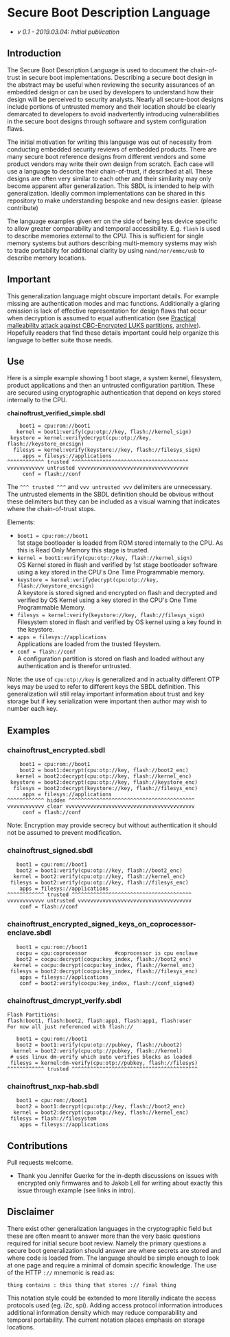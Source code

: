 # Secure Boot Description Language

-   _v 0.1 - 2019.03.04: Initial publication_ 

## Introduction

The Secure Boot Description Language is used to document the chain-of-trust in
secure boot implementations. Describing a secure boot design in the abstract may
be useful when reviewing the security assurances of an embedded design or can be
used by developers to understand how their design will be perceived to security
analysts. Nearly all secure-boot designs include portions of untrusted memory
and their location should be clearly demarcated to developers to avoid
inadvertently introducing vulnerabilities in the secure boot designs through
software and system configuration flaws.

The initial motivation for writing this language was out of necessity from
conducting embedded security reviews of embedded products. There are many secure
boot reference designs from different vendors and some product vendors may write
their own design from scratch. Each case will use a language to describe their
chain-of-trust, if described at all. These designs are often very similar to
each other and their similarity may only become apparent after generalization. 
This SBDL is intended to help with generalization. Ideally common implementations
can be shared in this repository to make understanding bespoke and new designs
easier. (please contribute)

The language examples given err on the side of being less device specific to
allow greater comparability and temporal accessibility. E.g. ``flash`` is used
to describe memories external to the CPU. This is sufficient for single memory
systems but authors describing multi-memory systems may wish to trade
portability for additional clarity by using ``nand/nor/emmc/usb`` to describe
memory locations.

## Important

This generalization language might obscure important details. For example missing 
are authentication modes and mac functions. Additionally a glaring omission 
is lack of effective representation for design flaws that occur when decryption 
is assumed to equal authentication (see [Practical malleability attack against CBC-Encrypted LUKS partitions](https://www.jakoblell.com/blog/2013/12/22/practical-malleability-attack-against-cbc-encrypted-luks-partitions/), [archive](./reference/guides/Practical%20malleability%20attack%20against%20CBC-Encrypted%20LUKS%20partitions%20|%20Jakob%20Lell's%20Blog.pdf)). Hopefully readers that find these details 
important could help organize this language to better suite those needs.

## Use 

Here is a simple example showing 1 boot stage, a system kernel, filesystem,
product applications and then an untrusted configuration partition. 
These are secured using cryptographic authentication that depend on keys 
stored internally to the CPU.

**chainoftrust_verified_simple.sbdl**

        boot1 = cpu:rom://boot1
       kernel = boot1:verify(cpu:otp://key, flash://kernel_sign)
     keystore = kernel:verifydecrypt(cpu:otp://key, flash://keystore_encsign)
      filesys = kernel:verify(keystore://key, flash://filesys_sign)
         apps = filesys://applications
    ^^^^^^^^^^^^ trusted ^^^^^^^^^^^^^^^^^^^^^^^^^^^^^^^^^^^^^^
    vvvvvvvvvvvv untrusted vvvvvvvvvvvvvvvvvvvvvvvvvvvvvvvvvvvv
         conf = flash://conf

The ``^^^ trusted ^^^`` and ``vvv untrusted vvv`` delimiters are unnecessary.
The untrusted elements in the SBDL definition should be obvious without these
delimiters but they can be included as a visual warning that indicates where the
chain-of-trust stops.

Elements:

* ``boot1 = cpu:rom://boot1``  
  1st stage bootloader is loaded from ROM stored internally to the CPU. 
  As this is Read Only Memory this stage is trusted.
* ``kernel = boot1:verify(cpu:otp://key, flash://kernel_sign)``  
  OS Kernel stored in flash and verified by 1st stage bootloader software using 
  a key stored in the CPU's One Time Programmable memory.
* ``keystore = kernel:verifydecrypt(cpu:otp://key, flash://keystore_encsign)``  
  A keystore is stored signed and encrypted on flash and decrypted and verified 
  by OS Kernel using a key stored in the CPU's One Time Programmable Memory.
* ``filesys = kernel:verify(keystore://key, flash://filesys_sign)``  
  Filesystem stored in flash and verified by OS kernel using a key
  found in the keystore.
* ``apps = filesys://applications``  
  Applications are loaded from the trusted fileystem.
* ``conf = flash://conf``  
  A configuration partition is stored on flash and loaded without any
  authentication and is therefor untrusted.

Note: the use of ``cpu:otp://key`` is generalized and in actuality different 
OTP keys may be used to refer to different keys the SBDL definition. This 
generalization will still relay important information about trust and key 
storage but if key serialization were important then author may wish to number 
each key.

## Examples

### chainoftrust_encrypted.sbdl

        boot1 = cpu:rom://boot1
        boot2 = boot1:decrypt(cpu:otp://key, flash://boot2_enc)
       kernel = boot2:decrypt(cpu:otp://key, flash://kernel_enc)
     keystore = boot2:decrypt(cpu:otp://key, flash://keystore_enc)
      filesys = boot2:decrypt(keystore://key, flash://filesys_enc)
         apps = filesys://applications
    ^^^^^^^^^^^^ hidden ^^^^^^^^^^^^^^^^^^^^^^^^^^^^^^^^^^^^^^^^^
    vvvvvvvvvvvv clear vvvvvvvvvvvvvvvvvvvvvvvvvvvvvvvvvvvvvvvvvv
         conf = flash://conf

Note: Encryption may provide secrecy but without authentication it should not be assumed to prevent modification.

### chainoftrust_signed.sbdl

       boot1 = cpu:rom://boot1
       boot2 = boot1:verify(cpu:otp://key, flash://boot2_enc)
      kernel = boot2:verify(cpu:otp://key, flash://kernel_enc)
     filesys = boot2:verify(cpu:otp://key, flash://filesys_enc)
        apps = filesys://applications
    ^^^^^^^^^^^^ trusted ^^^^^^^^^^^^^^^^^^^^^^^^^^^^^^^^^^^^^^^
    vvvvvvvvvvvv untrusted vvvvvvvvvvvvvvvvvvvvvvvvvvvvvvvvvvvvv
        conf = flash://conf


### chainoftrust_encrypted_signed_keys_on_coprocessor-enclave.sbdl 

       boot1 = cpu:rom://boot1
       cocpu = cpu:coprocessor         #coprocessor is cpu enclave
       boot2 = cocpu:decrypt(cocpu:key_index, flash://boot2_enc)
      kernel = cocpu:decrypt(cocpu:key_index, flash://kernel_enc)
     filesys = boot2:decrypt(cocpu:key_index, flash://filesys_enc)
        apps = filesys://applications
        conf = boot2:verify(cocpu:key_index, flash://conf_signed)

### chainoftrust_dmcrypt_verify.sbdl

    Flash Partitions:
    flash:boot1, flash:boot2, flash:app1, flash:app1, flash:user
    For now all just referenced with flash://

       boot1 = cpu:rom://boot1
       boot2 = boot1:verify(cpu:otp://pubkey, flash://uboot2)
      kernel = boot2:verify(cpu:otp://pubkey, flash://kernel)
     # uses linux dm-verify which auto verifies blocks as loaded
     filesys = kernel:dm-verify(cpu:otp://pubkey, flash://filesys)
    ^^^^^^^^^^^^ trusted ^^^^^^^^^^^^^^^^^^^^^^^^^^^^^^^^^^^^^^^^^

### chainoftrust_nxp-hab.sbdl

       boot1 = cpu:rom://boot1
       boot2 = boot1:decrypt(cpu:otp://key, flash://boot2_enc)
      kernel = boot2:decrypt(cpu:otp://key, flash://kernel_enc)
     filesys = flash://filesystem
        apps = filesys://applications


## Contributions

Pull requests welcome.

* Thank you Jennifer Guerke for the in-depth discussions on issues with encrypted only firmwares and to Jakob Lell for writing about exactly this issue through example (see links in intro).

## Disclaimer

There exist other generalization languages in the cryptographic field but these
are often meant to answer more than the very basic questions required for 
initial secure boot review. Namely the primary questions a secure boot 
generalization should answer are where secrets are stored and where code is 
loaded from. The language should be simple enough to look at one page and
require a minimal of domain specific knowledge. The use of the HTTP ``://`` 
mnemonic is read as:   

  ``thing contains : this thing that stores :// final thing``
   
This notation style could be extended to more literally indicate the access 
protocols used (eg. i2c, spi). Adding access protocol information introduces
additional information density which may reduce comparability and temporal 
portability. The current notation places emphasis on storage locations.